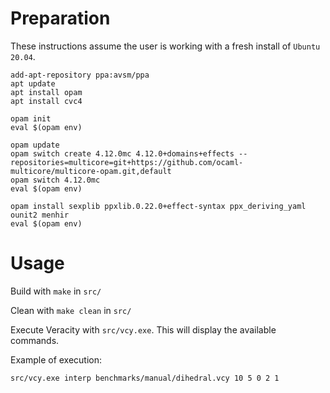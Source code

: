 # Preparation

These instructions assume the user is working with a fresh install of `Ubuntu 20.04`.

```
add-apt-repository ppa:avsm/ppa
apt update
apt install opam
apt install cvc4

opam init
eval $(opam env)

opam update
opam switch create 4.12.0mc 4.12.0+domains+effects --repositories=multicore=git+https://github.com/ocaml-multicore/multicore-opam.git,default
opam switch 4.12.0mc
eval $(opam env)

opam install sexplib ppxlib.0.22.0+effect-syntax ppx_deriving_yaml ounit2 menhir
eval $(opam env)
```

# Usage

Build with `make` in `src/`

Clean with `make clean` in `src/`

Execute Veracity with `src/vcy.exe`. This will display the available commands.

Example of execution:

    src/vcy.exe interp benchmarks/manual/dihedral.vcy 10 5 0 2 1

